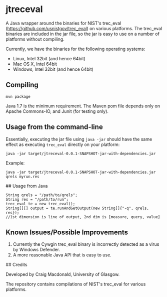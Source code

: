 # jtreceval

A Java wrapper around the binaries for NIST's trec_eval (https://github.com/usnistgov/trec_eval) on various platforms. The trec_eval binaries are included in the jar file, so the jar is easy to use on a number of platforms without compiling.

Currently, we have the binaries for the following operating systems:
 * Linux, Intel 32bit (and hence 64bit)
 * Mac OS X, Intel 64bit
 * Windows, Intel 32bit (and hence 64bit)


## Compiling
```
mvn package
```

Java 1.7 is the minimum requirement. The Maven pom file depends only on Apache Commons-IO, and Junit (for testing only).

## Usage from the command-line

Essentially, executing the jar file using `java -jar` should have the same effect as executing `trec_eval` directly on your platform:
```
java -jar target/jtreceval-0.0.1-SNAPSHOT-jar-with-dependencies.jar
```

Example:
```
java -jar target/jtreceval-0.0.1-SNAPSHOT-jar-with-dependencies.jar qrels myrun.res
```


## Usage from Java

```
String qrels = "/path/to/qrels";
String res = "/path/to/run";
trec_eval te = new trec_eval();
String[][] output = te.runAndGetOutput(new String[]{"-q", qrels, res});
//1st dimension is line of output, 2nd dim is [measure, query, value]
``` 

## Known Issues/Possible Improvements

1. Currently the Cywgin trec_eval binary is incorrectly detected as a virus by Windows Defender.
2. A more reasonable Java API that is easy to use.

## Credits

Developed by Craig Macdonald, University of Glasgow. 

The repository contains compilations of NIST's trec_eval for various platforms.
